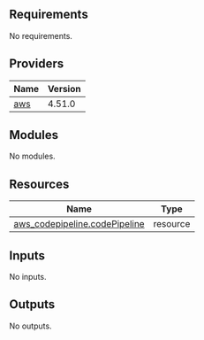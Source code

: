 ## Requirements

No requirements.

## Providers

| Name | Version |
|------|---------|
| <a name="provider_aws"></a> [aws](#provider\_aws) | 4.51.0 |

## Modules

No modules.

## Resources

| Name | Type |
|------|------|
| [aws_codepipeline.codePipeline](https://registry.terraform.io/providers/hashicorp/aws/latest/docs/resources/codepipeline) | resource |

## Inputs

No inputs.

## Outputs

No outputs.
